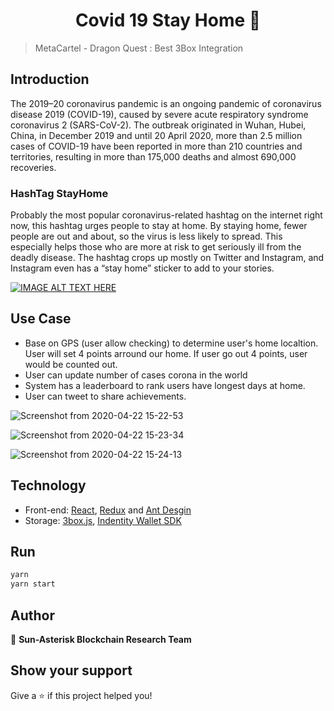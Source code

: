 <h1 align="center">Covid 19 Stay Home 👋</h1>
<p>
</p>

> MetaCartel - Dragon Quest : Best 3Box Integration

## Introduction

The 2019–20 coronavirus pandemic is an ongoing pandemic of coronavirus disease 2019 (COVID-19), caused by severe acute respiratory syndrome coronavirus 2 (SARS-CoV-2). The outbreak originated in Wuhan, Hubei, China, in December 2019 and until 20 April 2020, more than 2.5 million cases of COVID-19 have been reported in more than 210 countries and territories, resulting in more than 175,000 deaths and almost 690,000 recoveries.

### HashTag StayHome

Probably the most popular coronavirus-related hashtag on the internet right now, this hashtag urges people to stay at home. By staying home, fewer people are out and about, so the virus is less likely to spread. This especially helps those who are more at risk to get seriously ill from the deadly disease. The hashtag crops up mostly on Twitter and Instagram, and Instagram even has a “stay home” sticker to add to your stories.

[![IMAGE ALT TEXT HERE](https://user-images.githubusercontent.com/53574829/79953369-f13d0600-84a5-11ea-861d-dafcf41d0e2f.jpeg)](https://youtu.be/6egQkFx7UkM)

## Use Case

- Base on GPS (user allow checking) to determine user's home localtion. User will set 4 points arround our home. If user go out 4 points, user would be counted out.
- User can update number of cases corona in the world
- System has a leaderboard to rank users have longest days at home.
- User can tweet to share achievements.

![Screenshot from 2020-04-22 15-22-53](https://user-images.githubusercontent.com/53574829/79958493-2dc03000-84ad-11ea-8987-176441ea4a62.png)

![Screenshot from 2020-04-22 15-23-34](https://user-images.githubusercontent.com/53574829/79958573-44ff1d80-84ad-11ea-8b4f-6588dfe7856b.png)

![Screenshot from 2020-04-22 15-24-13](https://user-images.githubusercontent.com/53574829/79958619-58aa8400-84ad-11ea-8280-3951e1872bad.png)

## Technology

- Front-end: [React](https://reactjs.org/), [Redux](https://redux.js.org) and [Ant Desgin](https://ant.design/)
- Storage: [3box.js](https://docs.3box.io/build/web-apps), [Indentity Wallet SDK](https://docs.3box.io/build/wallets)

## Run

```bash
yarn
yarn start
```

## Author

👤 **Sun-Asterisk Blockchain Research Team**

## Show your support

Give a ⭐️ if this project helped you!

